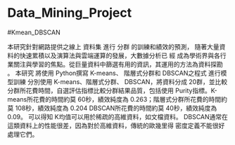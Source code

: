 # Data_Mining_Project

#Kmean_DBSCAN

本研究針對網路提供之線上 資料集 進行 分群 的訓練和績效的預測， 隨著大量資料的快速累積以及演算法與雲端運算的發展，大數據分析已 經 成為學術界與各行業關注與學習的焦點。從巨量資料中篩選有用的資訊，其運用的方法為資料探勘 。 本研究 將使用 Python撰寫 K-means、 階層式分群和 DBSCAN之程式 進行模型訓練 分別使用 K-means、階層式分群、 DBSCAN，將資料分成 20群，並比較分群所花費時間，自選評估指標比較分群結果品質，包括使用 Purity指標。K-means所花費的時間約莫 60秒，績效純度為 0.263；階層式分群所花費的時間約莫 108秒，績效純度為 0.204 DBSCAN所花費的時間約莫 40秒，績效純度為 0.09。 可以得知 K均值可以用於稀疏的高維資料，如文檔資料。 DBSCAN通常在這類資料上的性能很差，因為對於高維資料，傳統的歐幾里得 密度定義不能很好處理它們。

